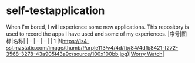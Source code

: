 # self-testapplication
When I'm bored, I will experience some new applications. This repository is used to record the apps I have used and some of my experiences.
|序号|图标|名称|
| - | - | - |
| 1 |!(https://is4-ssl.mzstatic.com/image/thumb/Purple113/v4/4d/fb/84/4dfb8421-f272-3568-3278-43a905f43a9c/source/100x100bb.jpg)|[Worry Watch](https://github.com/jeffrey987/self-testapplication/blob/master/App%20Store/Worry%20Watch.md)|
